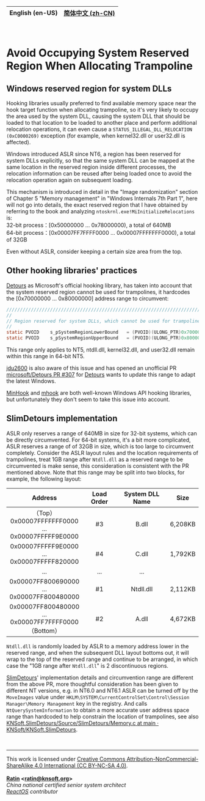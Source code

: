 | **English (en-US)** | [简体中文 (zh-CN)](./README.zh-CN.md) |
| --- | --- |

&nbsp;

# Avoid Occupying System Reserved Region When Allocating Trampoline

## Windows reserved region for system DLLs

Hooking libraries usually preferred to find available memory space near the hook target function when allocating trampoline, so it's very likely to occupy the area used by the system DLL, causing the system DLL that should be loaded to that location to be loaded to another place and perform additional relocation operations, it can even cause a `STATUS_ILLEGAL_DLL_RELOCATION (0xC0000269)` exception (for example, when kernel32.dll or user32.dll is affected).

Windows introduced ASLR since NT6, a region has been reserved for system DLLs explicitly, so that the same system DLL can be mapped at the same location in the reserved region inside different processes, the relocation information can be reused after being loaded once to avoid the relocation operation again on subsequent loading.

This mechanism is introduced in detail in the "Image randomization" section of Chapter 5 "Memory management" in "Windows Internals 7th Part 1", here will not go into details, the exact reserved region that I have obtained by referring to the book and analyzing `ntoskrnl.exe!MiInitializeRelocations` is:  
32-bit process：[0x50000000 ... 0x78000000), a total of 640MB  
64-bit process：[0x00007FF7FFFF0000 ... 0x00007FFFFFFF0000), a total of 32GB

Even without ASLR, consider keeping a certain size area from the top.

## Other hooking libraries' practices

[Detours](https://github.com/microsoft/Detours) as Microsoft's official hooking library, has taken into account that the system reserved region cannot be used for trampolines, it hardcodes the [0x70000000 ... 0x80000000] address range to circumvent:
```C
//////////////////////////////////////////////////////////////////////////////
//
// Region reserved for system DLLs, which cannot be used for trampolines.
//
static PVOID    s_pSystemRegionLowerBound   = (PVOID)(ULONG_PTR)0x70000000;
static PVOID    s_pSystemRegionUpperBound   = (PVOID)(ULONG_PTR)0x80000000;
```

This range only applies to NT5, ntdll.dll, kernel32.dll, and user32.dll remain within this range in 64-bit NT5.

[jdu2600](https://github.com/jdu2600) is also aware of this issue and has opened an unofficial PR [microsoft/Detours PR #307](https://github.com/microsoft/Detours/pull/307) for [Detours](https://github.com/microsoft/Detours) wants to update this range to adapt the latest Windows.

[MinHook](https://github.com/TsudaKageyu/minhook) and [mhook](https://github.com/martona/mhook) are both well-known Windows API hooking libraries, but unfortunately they don't seem to take this issue into account.

## SlimDetours implementation

ASLR only reserves a range of 640MB in size for 32-bit systems, which can be directly circumvented. For 64-bit systems, it's a bit more complicated, ASLR reserves a range of of 32GB in size, which is too large to circumvent completely. Consider the ASLR layout rules and the location requirements of trampolines, treat 1GB range after `Ntdll.dll` as a reserved range to be circumvented is make sense, this consideration is consistent with the PR mentioned above. Note that this range may be split into two blocks, for example, the following layout:

| Address | Load Order | System DLL Name | Size |
| :---: | :---: | :---: | :---: |
| （Top）<br>0x00007FFFFFFF0000<br>...<br>0x00007FFFFF9E0000 | #3 | B.dll | 6,208KB |
| 0x00007FFFFF9E0000<br>...<br>0x00007FFFFF820000 | #4 | C.dll | 1,792KB |
| ... | ... | ... |
| 0x00007FF800690000<br>...<br>0x00007FF800480000 | #1 | Ntdll.dll | 2,112KB |
| 0x00007FF800480000<br>...<br>0x00007FF7FFFF0000<br>（Bottom） | #2 | A.dll | 4,672KB |

`Ntdll.dll` is randomly loaded by ASLR to a memory address lower in the reserved range, and when the subsequent DLL layout bottoms out, it will wrap to the top of the reserved range and continue to be arranged, in which case the "1GB range after `Ntdll.dll`" is 2 discontinuous regions.

[SlimDetours](https://github.com/KNSoft/KNSoft.SlimDetours)' implementation details and circumvention range are different from the above PR, more thoughtful consideration has been given to different NT versions, e.g. in NT6.0 and NT6.1 ASLR can be turned off by the `MoveImages` value under `HKLM\SYSTEM\CurrentControlSet\Control\Session Manager\Memory Management` key in the registry. And calls `NtQuerySystemInformation` to obtain a more accurate user address space range than hardcoded to help constrain the location of trampolines, see also [KNSoft.SlimDetours/Source/SlimDetours/Memory.c at main · KNSoft/KNSoft.SlimDetours](../../../Source/SlimDetours/Memory.c).

<br>
<hr>

This work is licensed under [Creative Commons Attribution-NonCommercial-ShareAlike 4.0 International (CC BY-NC-SA 4.0)](http://creativecommons.org/licenses/by-nc-sa/4.0/).  
<br>
**[Ratin](https://github.com/RatinCN) &lt;[<ratin@knsoft.org>](mailto:ratin@knsoft.org)&gt;**  
*China national certified senior system architect*  
*[ReactOS](https://github.com/reactos/reactos) contributor*
